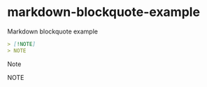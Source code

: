 # markdown-blockquote-example
Markdown blockquote example

```markdown
> [!NOTE]
> NOTE
```

> [!NOTE]
> NOTE
